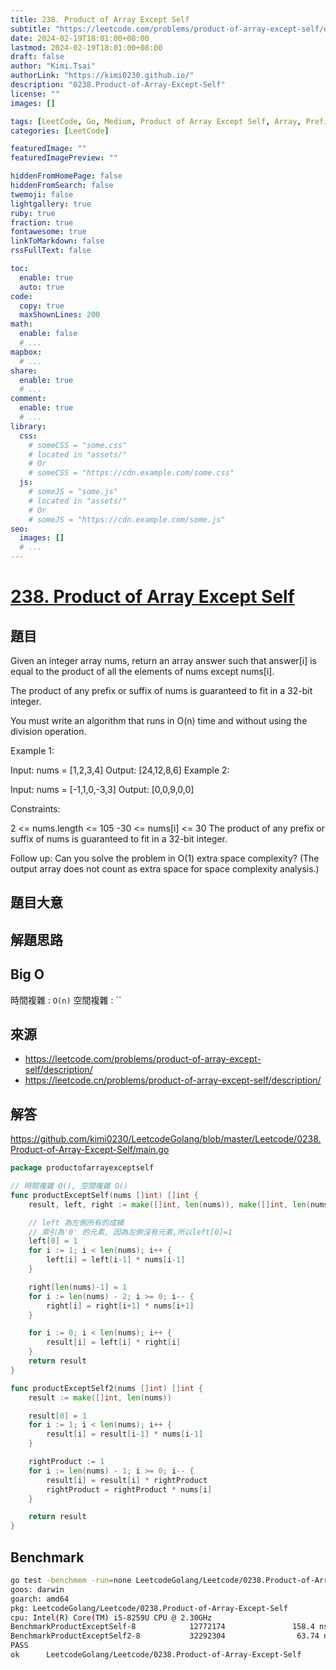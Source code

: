 ```yaml
---
title: 238. Product of Array Except Self
subtitle: "https://leetcode.com/problems/product-of-array-except-self/description/"
date: 2024-02-19T18:01:00+08:00
lastmod: 2024-02-19T18:01:00+08:00
draft: false
author: "Kimi.Tsai"
authorLink: "https://kimi0230.github.io/"
description: "0238.Product-of-Array-Except-Self"
license: ""
images: []

tags: [LeetCode, Go, Medium, Product of Array Except Self, Array, Prefix Sum]
categories: [LeetCode]

featuredImage: ""
featuredImagePreview: ""

hiddenFromHomePage: false
hiddenFromSearch: false
twemoji: false
lightgallery: true
ruby: true
fraction: true
fontawesome: true
linkToMarkdown: false
rssFullText: false

toc:
  enable: true
  auto: true
code:
  copy: true
  maxShownLines: 200
math:
  enable: false
  # ...
mapbox:
  # ...
share:
  enable: true
  # ...
comment:
  enable: true
  # ...
library:
  css:
    # someCSS = "some.css"
    # located in "assets/"
    # Or
    # someCSS = "https://cdn.example.com/some.css"
  js:
    # someJS = "some.js"
    # located in "assets/"
    # Or
    # someJS = "https://cdn.example.com/some.js"
seo:
  images: []
  # ...
---
```

# [238. Product of Array Except Self](https://leetcode.com/problems/product-of-array-except-self/description/)

## 題目
Given an integer array nums, return an array answer such that answer[i] is equal to the product of all the elements of nums except nums[i].

The product of any prefix or suffix of nums is guaranteed to fit in a 32-bit integer.

You must write an algorithm that runs in O(n) time and without using the division operation.

 

Example 1:

Input: nums = [1,2,3,4]
Output: [24,12,8,6]
Example 2:

Input: nums = [-1,1,0,-3,3]
Output: [0,0,9,0,0]
 

Constraints:

2 <= nums.length <= 105
-30 <= nums[i] <= 30
The product of any prefix or suffix of nums is guaranteed to fit in a 32-bit integer.
 

Follow up: Can you solve the problem in O(1) extra space complexity? (The output array does not count as extra space for space complexity analysis.)
## 題目大意


## 解題思路

## Big O
時間複雜 : `O(n)`
空間複雜 : ``

## 來源
* https://leetcode.com/problems/product-of-array-except-self/description/
* https://leetcode.cn/problems/product-of-array-except-self/description/

## 解答
https://github.com/kimi0230/LeetcodeGolang/blob/master/Leetcode/0238.Product-of-Array-Except-Self/main.go

```go
package productofarrayexceptself

// 時間複雜 O(), 空間複雜 O()
func productExceptSelf(nums []int) []int {
	result, left, right := make([]int, len(nums)), make([]int, len(nums)), make([]int, len(nums))

	// left 為左側所有的成績
	// 索引為'0' 的元素, 因為左側沒有元素,所以left[0]=1
	left[0] = 1
	for i := 1; i < len(nums); i++ {
		left[i] = left[i-1] * nums[i-1]
	}

	right[len(nums)-1] = 1
	for i := len(nums) - 2; i >= 0; i-- {
		right[i] = right[i+1] * nums[i+1]
	}

	for i := 0; i < len(nums); i++ {
		result[i] = left[i] * right[i]
	}
	return result
}

func productExceptSelf2(nums []int) []int {
	result := make([]int, len(nums))

	result[0] = 1
	for i := 1; i < len(nums); i++ {
		result[i] = result[i-1] * nums[i-1]
	}

	rightProduct := 1
	for i := len(nums) - 1; i >= 0; i-- {
		result[i] = result[i] * rightProduct
		rightProduct = rightProduct * nums[i]
	}

	return result
}

```

##  Benchmark

```sh
go test -benchmem -run=none LeetcodeGolang/Leetcode/0238.Product-of-Array-Except-Self -bench=.
goos: darwin
goarch: amd64
pkg: LeetcodeGolang/Leetcode/0238.Product-of-Array-Except-Self
cpu: Intel(R) Core(TM) i5-8259U CPU @ 2.30GHz
BenchmarkProductExceptSelf-8            12772174               158.4 ns/op            96 B/op          3 allocs/op
BenchmarkProductExceptSelf2-8           32292304                63.74 ns/op           32 B/op          1 allocs/op
PASS
ok      LeetcodeGolang/Leetcode/0238.Product-of-Array-Except-Self       4.228s
```